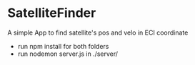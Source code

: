 # SatelliteFinder
A simple App to find satellite's pos and velo in ECI coordinate
- run npm install for both folders
- run nodemon server.js in ./server/
